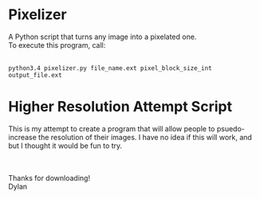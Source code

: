 # Pixelizer
A Python script that turns any image into a pixelated  one.
<br>
To execute this program, call:
<br><br>
```
python3.4 pixelizer.py file_name.ext pixel_block_size_int output_file.ext
```

# Higher Resolution Attempt Script
This is my attempt to create a program that will allow people to psuedo-increase the
resolution of their images. I have no idea if this will work, and but I thought
it would be fun to try.

<br><br>
Thanks for downloading!
<br>
Dylan